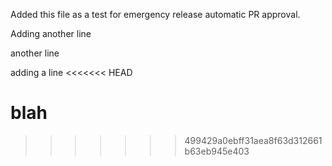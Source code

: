 Added this file as a test for emergency release automatic PR approval.

Adding another line

another line

adding a line
<<<<<<< HEAD

blah
=======
>>>>>>> 499429a0ebff31aea8f63d312661b63eb945e403
